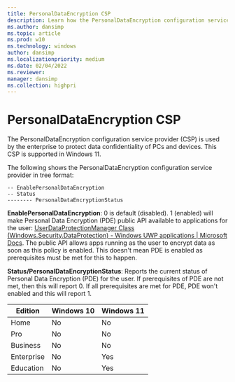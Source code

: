 ```yaml
---
title: PersonalDataEncryption CSP
description: Learn how the PersonalDataEncryption configuration service provider (CSP) is used by the enterprise to protect data confidentiality of PCs and devices.
ms.author: dansimp
ms.topic: article
ms.prod: w10
ms.technology: windows
author: dansimp
ms.localizationpriority: medium
ms.date: 02/04/2022
ms.reviewer: 
manager: dansimp
ms.collection: highpri
---
```

# PersonalDataEncryption CSP

The PersonalDataEncryption configuration service provider (CSP) is used by the enterprise to protect data confidentiality of PCs and devices. This CSP is supported in Windows 11.

The following shows the PersonalDataEncryption configuration service provider in tree format:

```./User/Vendor/MSFT/PDE
-- EnablePersonalDataEncryption
-- Status
-------- PersonalDataEncryptionStatus

```
**EnablePersonalDataEncryption**: 0 is default (disabled). 1 (enabled) will make Personal Data Encryption (PDE) public API available to applications for the user: [UserDataProtectionManager Class (Windows.Security.DataProtection) - Windows UWP applications | Microsoft Docs](https://docs.microsoft.com/uwp/api/windows.security.dataprotection.userdataprotectionmanager?view=winrt-22621). The public API allows apps running as the user to encrypt data as soon as this policy is enabled. This doesn't mean PDE is enabled as prerequisites must be met for this to happen.

**Status/PersonalDataEncryptionStatus**: Reports the current status of Personal Data Encryption (PDE) for the user. If prerequisites of PDE are not met, then this will report 0. If all prerequisites are met for PDE, PDE won't enabled and this will report 1.


|Edition|Windows 10|Windows 11|
|--- |--- |--- |
|Home|No|No|
|Pro|No|No|
|Business|No|No|
|Enterprise|No|Yes|
|Education|No|Yes|